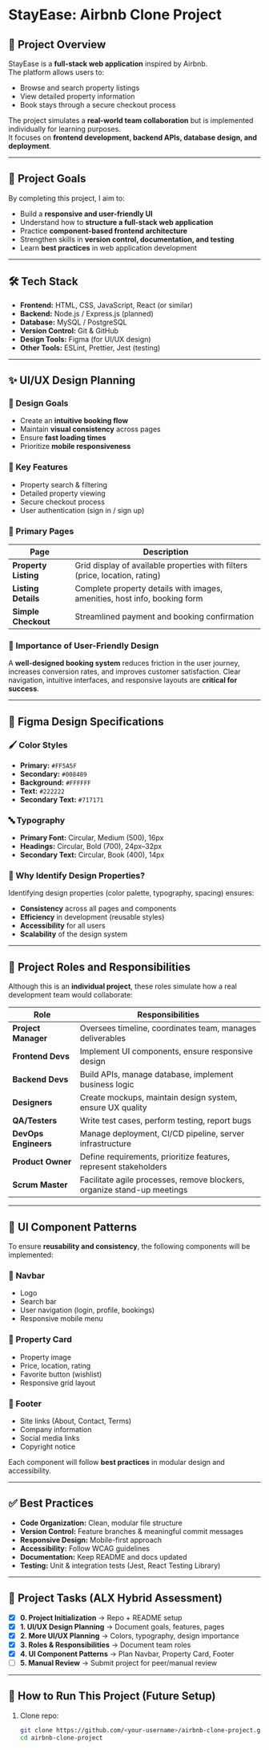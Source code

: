 # StayEase: Airbnb Clone Project










## 📌 Project Overview
StayEase is a **full-stack web application** inspired by Airbnb.  
The platform allows users to:
- Browse and search property listings
- View detailed property information
- Book stays through a secure checkout process

The project simulates a **real-world team collaboration** but is implemented individually for learning purposes.  
It focuses on **frontend development, backend APIs, database design, and deployment**.

---

## 🎯 Project Goals
By completing this project, I aim to:
- Build a **responsive and user-friendly UI**
- Understand how to **structure a full-stack web application**
- Practice **component-based frontend architecture**
- Strengthen skills in **version control, documentation, and testing**
- Learn **best practices** in web application development

---

## 🛠️ Tech Stack
- **Frontend:** HTML, CSS, JavaScript, React (or similar)
- **Backend:** Node.js / Express.js (planned)
- **Database:** MySQL / PostgreSQL
- **Version Control:** Git & GitHub
- **Design Tools:** Figma (for UI/UX design)
- **Other Tools:** ESLint, Prettier, Jest (testing)

---

## ✨ UI/UX Design Planning

### 🎨 Design Goals
- Create an **intuitive booking flow**
- Maintain **visual consistency** across pages
- Ensure **fast loading times**
- Prioritize **mobile responsiveness**

### 🔑 Key Features
- Property search & filtering
- Detailed property viewing
- Secure checkout process
- User authentication (sign in / sign up)

### 📄 Primary Pages

| Page                  | Description                                                                 |
|-----------------------|-----------------------------------------------------------------------------|
| **Property Listing**  | Grid display of available properties with filters (price, location, rating) |
| **Listing Details**   | Complete property details with images, amenities, host info, booking form   |
| **Simple Checkout**   | Streamlined payment and booking confirmation                                |

### 🧭 Importance of User-Friendly Design
A **well-designed booking system** reduces friction in the user journey, increases conversion rates, and improves customer satisfaction. Clear navigation, intuitive interfaces, and responsive layouts are **critical for success**.

---

## 🎨 Figma Design Specifications

### 🖌️ Color Styles
- **Primary:** `#FF5A5F`
- **Secondary:** `#008489`
- **Background:** `#FFFFFF`
- **Text:** `#222222`
- **Secondary Text:** `#717171`

### 🔤 Typography
- **Primary Font:** Circular, Medium (500), 16px
- **Headings:** Circular, Bold (700), 24px–32px
- **Secondary Text:** Circular, Book (400), 14px

### 📑 Why Identify Design Properties?
Identifying design properties (color palette, typography, spacing) ensures:
- **Consistency** across all pages and components
- **Efficiency** in development (reusable styles)
- **Accessibility** for all users
- **Scalability** of the design system

---

## 👥 Project Roles and Responsibilities
Although this is an **individual project**, these roles simulate how a real development team would collaborate:

| Role              | Responsibilities                                                                 |
|-------------------|---------------------------------------------------------------------------------|
| **Project Manager** | Oversees timeline, coordinates team, manages deliverables                     |
| **Frontend Devs**  | Implement UI components, ensure responsive design                              |
| **Backend Devs**   | Build APIs, manage database, implement business logic                          |
| **Designers**      | Create mockups, maintain design system, ensure UX quality                      |
| **QA/Testers**     | Write test cases, perform testing, report bugs                                 |
| **DevOps Engineers** | Manage deployment, CI/CD pipeline, server infrastructure                     |
| **Product Owner**  | Define requirements, prioritize features, represent stakeholders               |
| **Scrum Master**   | Facilitate agile processes, remove blockers, organize stand-up meetings        |

---

## 🧩 UI Component Patterns
To ensure **reusability and consistency**, the following components will be implemented:

### 🔹 Navbar
- Logo  
- Search bar  
- User navigation (login, profile, bookings)  
- Responsive mobile menu  

### 🔹 Property Card
- Property image  
- Price, location, rating  
- Favorite button (wishlist)  
- Responsive grid layout  

### 🔹 Footer
- Site links (About, Contact, Terms)  
- Company information  
- Social media links  
- Copyright notice  

Each component will follow **best practices** in modular design and accessibility.

---

## ✅ Best Practices
- **Code Organization:** Clean, modular file structure  
- **Version Control:** Feature branches & meaningful commit messages  
- **Responsive Design:** Mobile-first approach  
- **Accessibility:** Follow WCAG guidelines  
- **Documentation:** Keep README and docs updated  
- **Testing:** Unit & integration tests (Jest, React Testing Library)  

---

## 📌 Project Tasks (ALX Hybrid Assessment)
- [x] **0. Project Initialization** → Repo + README setup  
- [x] **1. UI/UX Design Planning** → Document goals, features, pages  
- [x] **2. More UI/UX Planning** → Colors, typography, design importance  
- [x] **3. Roles & Responsibilities** → Document team roles  
- [x] **4. UI Component Patterns** → Plan Navbar, Property Card, Footer  
- [ ] **5. Manual Review** → Submit project for peer/manual review  

---

## 🚀 How to Run This Project (Future Setup)
1. Clone repo:  
   ```bash
   git clone https://github.com/<your-username>/airbnb-clone-project.git
   cd airbnb-clone-project

